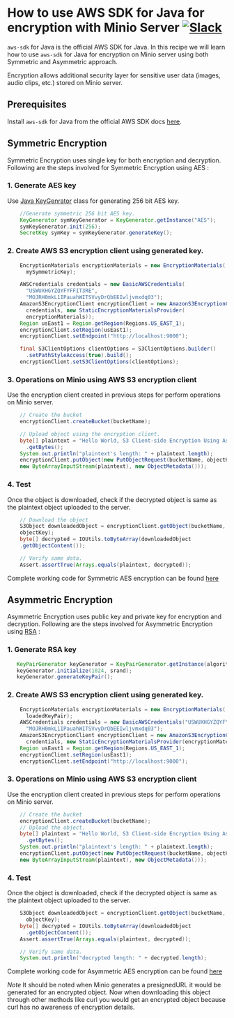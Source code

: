 # How to use AWS SDK for Java for encryption with Minio Server [![Slack](https://slack.minio.io/slack?type=svg)](https://slack.minio.io)

`aws-sdk` for Java is the official AWS SDK for Java. In this recipe we will learn how to use `aws-sdk` for Java for encryption on Minio server using both Symmetric and Asymmetric approach.

Encryption allows additional security layer for sensitive user data (images, audio clips, etc.) stored on Minio server.

## Prerequisites

Install `aws-sdk` for Java from the official AWS SDK docs [here](http://docs.aws.amazon.com/sdk-for-java/v1/developer-guide/welcome.html).

## Symmetric Encryption

Symmetric Encryption uses single key for both encryption and decryption. Following are the steps involved for Symmetric Encryption using AES :

### 1. Generate AES key

 Use [Java KeyGenrator](https://docs.oracle.com/javase/7/docs/api/javax/crypto/KeyGenerator.html) class for generating 256 bit AES key.

```java
    //Generate symmetric 256 bit AES key.
    KeyGenerator symKeyGenerator = KeyGenerator.getInstance("AES");
    symKeyGenerator.init(256);
    SecretKey symKey = symKeyGenerator.generateKey();
```

### 2. Create AWS S3 encryption client using generated key.

```java
    EncryptionMaterials encryptionMaterials = new EncryptionMaterials(
      mySymmetricKey);

    AWSCredentials credentials = new BasicAWSCredentials(
      "USWUXHGYZQYFYFFIT3RE",
      "MOJRH0mkL1IPauahWITSVvyDrQbEEIwljvmxdq03");
    AmazonS3EncryptionClient encryptionClient = new AmazonS3EncryptionClient(
      credentials, new StaticEncryptionMaterialsProvider(
      encryptionMaterials));
    Region usEast1 = Region.getRegion(Regions.US_EAST_1);
    encryptionClient.setRegion(usEast1);
    encryptionClient.setEndpoint("http://localhost:9000");

    final S3ClientOptions clientOptions = S3ClientOptions.builder()
      .setPathStyleAccess(true).build();
    encryptionClient.setS3ClientOptions(clientOptions);
```

### 3. Operations on Minio using AWS S3 encryption client

Use the encryption client created in previous steps for perform operations on Minio server.

```java
    // Create the bucket
    encryptionClient.createBucket(bucketName);

    // Upload object using the encryption client.
    byte[] plaintext = "Hello World, S3 Client-side Encryption Using Asymmetric Master Key!"
      .getBytes();
    System.out.println("plaintext's length: " + plaintext.length);
    encryptionClient.putObject(new PutObjectRequest(bucketName, objectKey,
    new ByteArrayInputStream(plaintext), new ObjectMetadata()));
```

### 4. Test

Once the object is downloaded, check if the decrypted object is same as the plaintext object uploaded to the server.

```java
    // Download the object
    S3Object downloadedObject = encryptionClient.getObject(bucketName,
    objectKey);
    byte[] decrypted = IOUtils.toByteArray(downloadedObject
    .getObjectContent());

    // Verify same data.
    Assert.assertTrue(Arrays.equals(plaintext, decrypted));
```

Complete working code for Symmetric AES encryption can be found [here](./sample-code/aws-sdk-java-encryption-code/symmetric-AES/)

## Asymmetric Encryption

Asymmetric Encryption uses public key and private key for encryption and decryption. Following are the steps involved for Asymmetric Encryption using [RSA](https://en.wikipedia.org/wiki/RSA_(cryptosystem)) :

### 1. Generate RSA key

```java
   KeyPairGenerator keyGenerator = KeyPairGenerator.getInstance(algorithm);
   keyGenerator.initialize(1024, srand);
   keyGenerator.generateKeyPair();
```

### 2. Create AWS S3 encryption client using generated key.

```java
    EncryptionMaterials encryptionMaterials = new EncryptionMaterials(
      loadedKeyPair);
    AWSCredentials credentials = new BasicAWSCredentials("USWUXHGYZQYFYFFIT3RE",
      "MOJRH0mkL1IPauahWITSVvyDrQbEEIwljvmxdq03");	    
    AmazonS3EncryptionClient encryptionClient = new AmazonS3EncryptionClient(
      credentials, new StaticEncryptionMaterialsProvider(encryptionMaterials));
    Region usEast1 = Region.getRegion(Regions.US_EAST_1);
    encryptionClient.setRegion(usEast1);
    encryptionClient.setEndpoint("http://localhost:9000");
```

### 3. Operations on Minio using AWS S3 encryption client

Use the encryption client created in previous steps for perform operations on Minio server.

```java
    // Create the bucket
    encryptionClient.createBucket(bucketName);
    // Upload the object.
    byte[] plaintext = "Hello World, S3 Client-side Encryption Using Asymmetric Master Key!"
      .getBytes();
    System.out.println("plaintext's length: " + plaintext.length);
    encryptionClient.putObject(new PutObjectRequest(bucketName, objectKey,
    new ByteArrayInputStream(plaintext), new ObjectMetadata()));
```

### 4. Test

Once the object is downloaded, check if the decrypted object is same as the plaintext object uploaded to the server.

```java
    S3Object downloadedObject = encryptionClient.getObject(bucketName,
      objectKey);
    byte[] decrypted = IOUtils.toByteArray(downloadedObject
      .getObjectContent());
    Assert.assertTrue(Arrays.equals(plaintext, decrypted));

    // Verify same data.
    System.out.println("decrypted length: " + decrypted.length);
```

Complete working code for Asymmetric AES encryption can be found [here](./sample-code/aws-sdk-java-encryption-code/asymmetric-RSA/)

*Note* It should be noted when Minio generates a presignedURL it would be generated for an encrypted object. Now when downloading this object through other methods like curl you would get an encrypted object because curl has no awareness of encryption details.
